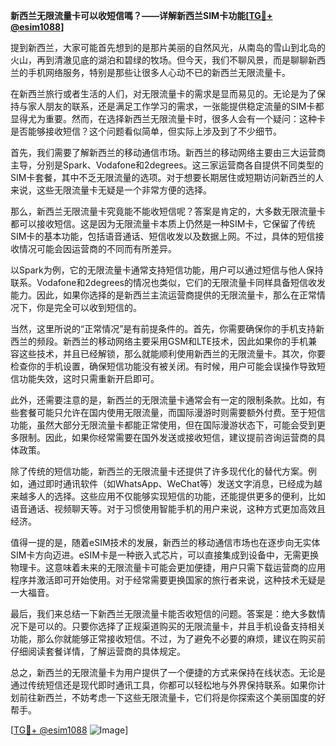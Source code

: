 **新西兰无限流量卡可以收短信嗎？——详解新西兰SIM卡功能[[TG💪+ @esim1088](https://t.me/s/esim1088)]**

提到新西兰，大家可能首先想到的是那片美丽的自然风光，从南岛的雪山到北岛的火山，再到清澈见底的湖泊和碧绿的牧场。但今天，我们不聊风景，而是聊聊新西兰的手机网络服务，特别是那些让很多人心动不已的新西兰无限流量卡。

在新西兰旅行或者生活的人们，对无限流量卡的需求是显而易见的。无论是为了保持与家人朋友的联系，还是满足工作学习的需求，一张能提供稳定流量的SIM卡都显得尤为重要。然而，在选择新西兰无限流量卡时，很多人会有一个疑问：这种卡是否能够接收短信？这个问题看似简单，但实际上涉及到了不少细节。

首先，我们需要了解新西兰的移动通信市场。新西兰的移动网络主要由三大运营商主导，分别是Spark、Vodafone和2degrees。这三家运营商各自提供不同类型的SIM卡套餐，其中不乏无限流量的选项。对于想要长期居住或短期访问新西兰的人来说，这些无限流量卡无疑是一个非常方便的选择。

那么，新西兰无限流量卡究竟能不能收短信呢？答案是肯定的，大多数无限流量卡都可以接收短信。这是因为无限流量卡本质上仍然是一种SIM卡，它保留了传统SIM卡的基本功能，包括语音通话、短信收发以及数据上网。不过，具体的短信接收情况可能会因运营商的不同而有所差异。

以Spark为例，它的无限流量卡通常支持短信功能，用户可以通过短信与他人保持联系。Vodafone和2degrees的情况也类似，它们的无限流量卡同样具备短信收发能力。因此，如果你选择的是新西兰主流运营商提供的无限流量卡，那么在正常情况下，你是完全可以收到短信的。

当然，这里所说的“正常情况”是有前提条件的。首先，你需要确保你的手机支持新西兰的频段。新西兰的移动网络主要采用GSM和LTE技术，因此如果你的手机兼容这些技术，并且已经解锁，那么就能顺利使用新西兰的无限流量卡。其次，你要检查你的手机设置，确保短信功能没有被关闭。有时候，用户可能会误操作导致短信功能失效，这时只需重新开启即可。

此外，还需要注意的是，新西兰的无限流量卡通常会有一定的限制条款。比如，有些套餐可能只允许在国内使用无限流量，而国际漫游时则需要额外付费。至于短信功能，虽然大部分无限流量卡都能正常使用，但在国际漫游状态下，可能会受到更多限制。因此，如果你经常需要在国外发送或接收短信，建议提前咨询运营商的具体政策。

除了传统的短信功能，新西兰的无限流量卡还提供了许多现代化的替代方案。例如，通过即时通讯软件（如WhatsApp、WeChat等）发送文字消息，已经成为越来越多人的选择。这些应用不仅能够实现短信的功能，还能提供更多的便利，比如语音通话、视频聊天等。对于习惯使用智能手机的用户来说，这种方式更加高效且经济。

值得一提的是，随着eSIM技术的发展，新西兰的移动通信市场也在逐步向无实体SIM卡方向迈进。eSIM卡是一种嵌入式芯片，可以直接集成到设备中，无需更换物理卡。这意味着未来的无限流量卡可能会更加便捷，用户只需下载运营商的应用程序并激活即可开始使用。对于经常需要更换国家的旅行者来说，这种技术无疑是一大福音。

最后，我们来总结一下新西兰无限流量卡能否收短信的问题。答案是：绝大多数情况下是可以的。只要你选择了正规渠道购买的无限流量卡，并且手机设备支持相关功能，那么你就能够正常接收短信。不过，为了避免不必要的麻烦，建议在购买前仔细阅读套餐详情，了解运营商的具体规定。

总之，新西兰的无限流量卡为用户提供了一个便捷的方式来保持在线状态。无论是通过传统短信还是现代即时通讯工具，你都可以轻松地与外界保持联系。如果你计划前往新西兰，不妨考虑一下这些无限流量卡，它们将是你探索这个美丽国度的好帮手。

[[TG💪+ @esim1088](https://t.me/s/esim1088) ![Image](https://i.postimg.cc/4NQfJmqS/Snipaste-2025-05-13-00-14-12.png)]